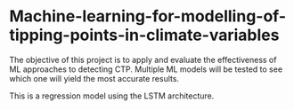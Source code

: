 # Machine-learning-for-modelling-of-tipping-points-in-climate-variables
The objective of this project is to apply and evaluate the effectiveness of ML approaches to detecting CTP. Multiple ML models will be tested to see which one will yield the most accurate results.

This is a regression model using the LSTM architecture.
